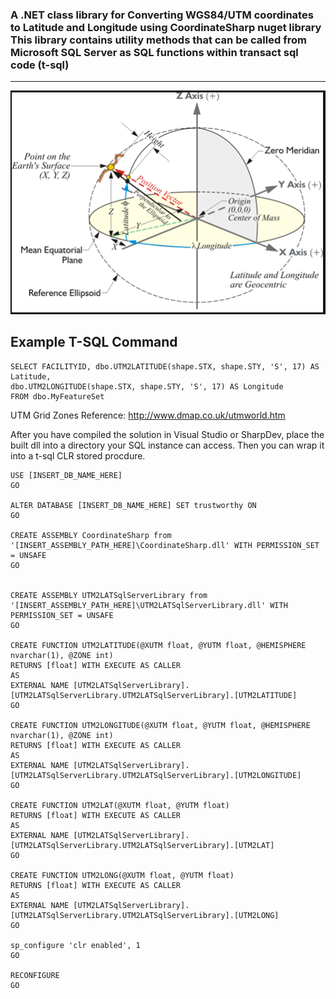 ### A .NET class library for Converting WGS84/UTM coordinates to Latitude and Longitude using CoordinateSharp nuget library This library contains utility methods that can be called from Microsoft SQL Server as SQL functions within transact sql code (t-sql)
---
 ![alt text](./geocentric.png)



Example T-SQL Command 
---
```
SELECT FACILITYID, dbo.UTM2LATITUDE(shape.STX, shape.STY, 'S', 17) AS Latitude,
dbo.UTM2LONGITUDE(shape.STX, shape.STY, 'S', 17) AS Longitude
FROM dbo.MyFeatureSet
```

UTM Grid Zones Reference: http://www.dmap.co.uk/utmworld.htm

After you have compiled the solution in Visual Studio or SharpDev, place the built dll into a directory your SQL instance can access. Then you can wrap it into a t-sql CLR stored procdure. 

```
USE [INSERT_DB_NAME_HERE]
GO

ALTER DATABASE [INSERT_DB_NAME_HERE] SET trustworthy ON
GO

CREATE ASSEMBLY CoordinateSharp from '[INSERT_ASSEMBLY_PATH_HERE]\CoordinateSharp.dll' WITH PERMISSION_SET = UNSAFE
GO


CREATE ASSEMBLY UTM2LATSqlServerLibrary from '[INSERT_ASSEMBLY_PATH_HERE]\UTM2LATSqlServerLibrary.dll' WITH PERMISSION_SET = UNSAFE
GO

CREATE FUNCTION UTM2LATITUDE(@XUTM float, @YUTM float, @HEMISPHERE nvarchar(1), @ZONE int)
RETURNS [float] WITH EXECUTE AS CALLER
AS
EXTERNAL NAME [UTM2LATSqlServerLibrary].[UTM2LATSqlServerLibrary.UTM2LATSqlServerLibrary].[UTM2LATITUDE]
GO

CREATE FUNCTION UTM2LONGITUDE(@XUTM float, @YUTM float, @HEMISPHERE nvarchar(1), @ZONE int)
RETURNS [float] WITH EXECUTE AS CALLER
AS
EXTERNAL NAME [UTM2LATSqlServerLibrary].[UTM2LATSqlServerLibrary.UTM2LATSqlServerLibrary].[UTM2LONGITUDE]
GO

CREATE FUNCTION UTM2LAT(@XUTM float, @YUTM float)
RETURNS [float] WITH EXECUTE AS CALLER
AS
EXTERNAL NAME [UTM2LATSqlServerLibrary].[UTM2LATSqlServerLibrary.UTM2LATSqlServerLibrary].[UTM2LAT]
GO

CREATE FUNCTION UTM2LONG(@XUTM float, @YUTM float)
RETURNS [float] WITH EXECUTE AS CALLER
AS
EXTERNAL NAME [UTM2LATSqlServerLibrary].[UTM2LATSqlServerLibrary.UTM2LATSqlServerLibrary].[UTM2LONG]
GO

sp_configure 'clr enabled', 1
GO

RECONFIGURE
GO
```

